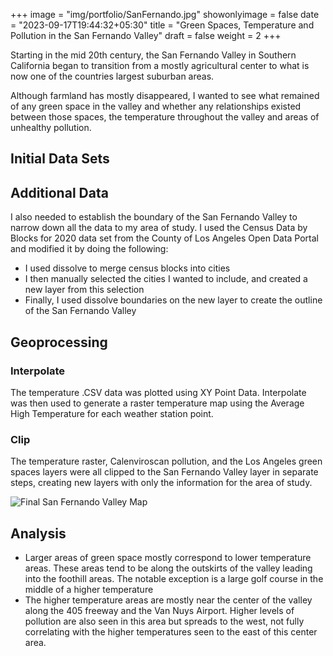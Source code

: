 +++
image = "img/portfolio/SanFernando.jpg"
showonlyimage = false
date = "2023-09-17T19:44:32+05:30"
title = "Green Spaces, Temperature and Pollution in the San Fernando Valley"
draft = false
weight = 2
+++

Starting in the mid 20th century, the San Fernando Valley in Southern California began to transition from a mostly agricultural center to what is now one of the countries largest suburban areas.
<!--more-->

Although farmland has mostly disappeared, I wanted to see what remained of any green space in the valley and whether any relationships existed between those spaces, the temperature throughout the valley and areas of unhealthy pollution.

## Initial Data Sets

## Additional Data

I also needed to establish the boundary of the San Fernando Valley to narrow down all the data to my area of study.
I used the Census Data by Blocks for 2020 data set from the County of Los Angeles Open Data Portal and modified it by doing the following:

* I used dissolve to merge census blocks into cities
* I then manually selected the cities I wanted to include, and created a new layer from this selection
* Finally, I used dissolve boundaries on the new layer to create the outline of the San Fernando Valley

## Geoprocessing

### Interpolate
The temperature .CSV data was plotted using XY Point Data. Interpolate was then used to generate a raster temperature map using the Average High Temperature for each weather station point.
### Clip
The temperature raster, Calenviroscan pollution, and the Los Angeles green spaces layers were all clipped to the San Fernando Valley layer in separate steps, creating new layers with only the information for the area of study.

![Final San Fernando Valley Map](/portfolio/static/img/portfolio/finalMap.jpg)


## Analysis
* Larger areas of green space mostly correspond to lower temperature areas. These areas tend to be along the outskirts of the valley leading into the foothill areas. The notable exception is a large golf course in the middle of a higher temperature
* The higher temperature areas are mostly near the center of the valley along the 405 freeway and the Van Nuys Airport. Higher levels of pollution are also seen in this area but spreads to the west, not fully correlating with the higher temperatures seen to the east of this center area.
